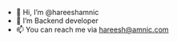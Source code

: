 - 👋 Hi, I’m @hareeshamnic
- 👀 I’m Backend developer
- 📫 You can reach me via hareesh@amnic.com 

<!---
hareeshamnic/hareeshamnic is a ✨ special ✨ repository because its `README.md` (this file) appears on your GitHub profile.
You can click the Preview link to take a look at your changes.
--->

